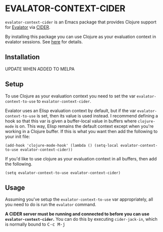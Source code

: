 # EVALATOR-CONTEXT-CIDER #

```evalator-context-cider``` is an Emacs package that provides Clojure support for [Evalator](https://github.com/seanirby/evalator) via [CIDER](https://github.com/clojure-emacs/cider).

By installing this package you can use Clojure as your evaluation context in evalator sessions.  See [here](https://github.com/seanirby/evalator) for details.

## Installation ##

UPDATE WHEN ADDED TO MELPA

## Setup ##

To use Clojure as your evaluation context you need to set the var ```evalator-context-to-use``` to ```evalator-context-cider```.

Evalator uses an Elisp evaluation context by default, but if the var ```evalator-context-to-use``` is set, then its value is used instead.  I recommend defining a hook so that this var is given a buffer-local value in buffers where ```clojure-mode``` is on.  This way, Elisp remains the default context except when you're working in a Clojure buffer.  If this is what you want then add the following to your init file:

```
(add-hook 'clojure-mode-hook' (lambda () (setq-local evalator-context-to-use evalator-context-cider))
```

If you'd like to use clojure as your evaluation context in all buffers, then add the following.
```
(setq evalator-context-to-use evalator-context-cider)

```

## Usage ##

Assuming you've setup the ```evalator-context-to-use``` var appropriately, all you need to do is run the ```evalator``` command.

**A CIDER server must be running and connected to before you can use ```evalator-context-cider```.**
You can do this by executing ```cider-jack-in```, which is normally bound to <kbd>C-c M-j</kbd>
